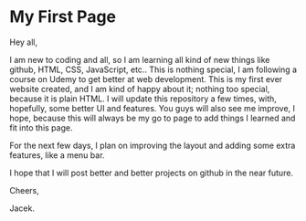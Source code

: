 # My First Page

Hey all,

I am new to coding and all, so I am learning all kind of new things like github, HTML, CSS, JavaScript, etc..
This is nothing special, I am following a course on Udemy to get better at web development. This is my first ever website created, and I am kind of happy about it; nothing too special, because it is plain HTML. I will update this repository a few times, with, hopefully, some better UI and features.
You guys will also see me improve, I hope, because this will always be my go to page to add things I learned and fit into this page.

For the next few days, I plan on improving the layout and adding some extra features, like a menu bar.

I hope that I will post better and better projects on github in the near future.

Cheers,

Jacek.
